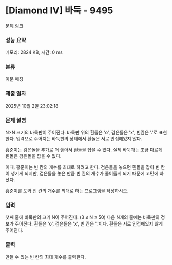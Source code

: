 # [Diamond IV] 바둑 - 9495 

[문제 링크](https://www.acmicpc.net/problem/9495) 

### 성능 요약

메모리: 2824 KB, 시간: 0 ms

### 분류

이분 매칭

### 제출 일자

2025년 10월 2일 23:02:18

### 문제 설명

<p>N×N 크기의 바둑판이 주어진다. 바둑판 위의 흰돌은 'o', 검은돌은 'x', 빈칸은 '.'로 표현한다. 입력으로 주어지는 바둑판의 상태에서 흰돌은 서로 인접해있지 않다.</p>

<p>홍준이는 검은돌을 추가로 더 놓아서 흰돌을 잡을 수 있다. 실제 바둑과는 조금 다르게 흰돌은 검은돌을 잡을 수 없다.</p>

<p>이때, 홍준이는 빈 칸의 개수를 최대로 하려고 한다. 검은돌을 놓으면 흰돌을 잡아 빈 칸이 생기게 되지만, 검은돌을 놓은 만큼 빈 칸의 개수가 줄어들게 되기 때문에 고민에 빠졌다.</p>

<p>홍준이를 도와 빈 칸의 개수를 최대로 하는 프로그램을 작성하시오.</p>

### 입력 

 <p>첫째 줄에 바둑판의 크기 N이 주어진다. (3 ≤ N ≤ 50) 다음 N개의 줄에는 바둑판의 정보가 주어진다. 흰돌은 'o', 검은돌은 'x', 빈 칸은 '.'이다. 흰돌은 서로 인접해있지 않게 주어진다.</p>

### 출력 

 <p>만들 수 있는 빈 칸의 최대 개수를 출력한다.</p>

